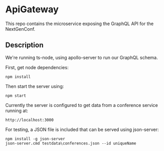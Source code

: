 # ApiGateway

This repo contains the microservice exposing the GraphQL API for the NextGenConf.

## Description

We're running ts-node, using apollo-server to run our GraphQL schema.

First, get node dependencies:
```
npm install
```

Then start the server using:
```
npm start
```

Currently the server is configured to get data from a conference service running at:
```
http://localhost:3000
```

For testing, a JSON file is included that can be served using json-server:
```
npm install -g json-server
json-server.cmd testdata\conferences.json --id uniqueName
```
